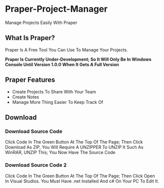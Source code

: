 # Praper-Project-Manager
Manage Projects Easily With Praper

## What Is Praper?

Praper Is A Free Tool You Can Use To Manage Your Projects.

**Praper Is Currently Under-Development; So It Will Only Be In Windows Console Until Version 1.0.0 When It Gets A Full Version**

## Praper Features

- Create Projects To Share With Your Team
- Create Notes
- Manage More Thing Easier To Keep Track Of

## Download

### Download Source Code

Click Code In The Green Button At The Top Of The Page; Then Click Download As ZIP, You Will Require A UNZIPPER To UNZIP It Such As WinRAR, UNZIP This; You Now Have The Source Code

### Download Source Code 2

Click Code In The Green Button At The Top Of The Page; Then Click Open In Visual Studios. You Must Have .net Installed And c# On Your PC To Edit It.
